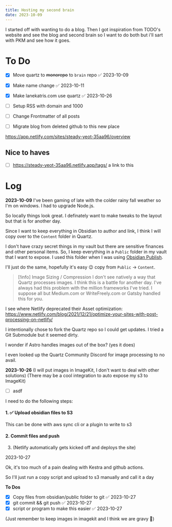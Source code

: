 ```yaml
---
title: Hosting my second brain
date: 2023-10-09
---
```

I started off with wanting to do a blog. Then I got inspiration from TODO's website and see the blog and second brain so I want to do both but i'll sart with PKM and see how it goes. 

# To Do

- [x] Move quartz to ~~monorepo~~ to `brain` repo ✅ 2023-10-09
- [x] Make name change ✅ 2023-10-11
- [x] Make lanekatris.com use quartz ✅ 2023-10-26
- [ ] Setup RSS with domain and 1000
- [ ] Change Frontmatter of all posts
- [ ] Migrate blog from deleted github to this new place


https://app.netlify.com/sites/steady-yeot-35aa96/overview

## Nice to haves

- [ ] https://steady-yeot-35aa96.netlify.app/tags/ a link to this
# Log

**2023-10-09**
I've been gaming of late with the colder rainy fall weather so I'm on windows. I had to upgrade Node.js.

So locally things look great. I definately want to make tweaks to the layout but that is for another day. 

Since I want to keep everything in Obsidian to author and link, I think I will copy over to the `Content` folder in Quartz. 

I don't have crazy secret things in my vault but there are sensitive finances and other personal items. So, I keep everything in a `Public` folder in my vault that I want to expose. I used this folder when I was using [Obsidian Publish](https://obsidian.md/publish). 

I'll just do the same, hopefully it's easy 😉 copy from `Public` -> `Content`. 

> [!info] Image Sizing / Compression
> I don't see natively a way that Quartz processes images. I think this is a battle for another day. I've always had this problem with the million frameworks I've tried. I suppose all but Medium.com or WriteFreely.com or Gatsby handled this for you.

I see where Netlify deprecated their Asset optimization: https://www.netlify.com/blog/2021/12/21/optimize-your-sites-with-post-processing-on-netlify/

I intentionally chose to fork the Quartz repo so I could get updates. I tried a Git Submodule but it seemed dirty.

 I wonder if Astro handles images out of the box? (yes it does)

I even looked up the Quartz Community Discord for image processing to no avail.

**2023-10-26**
(I will put images in ImageKit, I don't want to deal with other solutions)
(There may be a cool integration to auto expose my s3 to ImageKit)

- [ ] asdf

I need to do the following steps:
#### 1. ✅ Upload obsidian files to S3

This can be done with aws sync cli or a plugin to write to s3

#### 2. Commit files and push



3. (Netlify automatically gets kicked off and deploys the site)



2023-10-27

Ok, it's too much of a pain dealing with Kestra and github actions.

So I'll just run a copy script and upload to s3 manually and call it a day

**To Dos**
- [x] Copy files from obsidian/public folder to git ✅ 2023-10-27
- [x] git commit && git push ✅ 2023-10-27
- [x] script or program to make this easier ✅ 2023-10-27

(Just remember to keep images in imagekit and I think we are gravy 🤷)